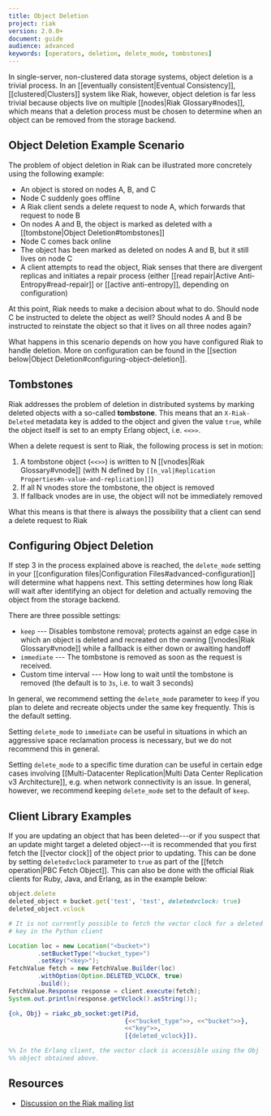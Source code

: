 ```yaml
---
title: Object Deletion
project: riak
version: 2.0.0+
document: guide
audience: advanced
keywords: [operators, deletion, delete_mode, tombstones]
---
```


In single-server, non-clustered data storage systems, object deletion
is a trivial process. In an [[eventually consistent|Eventual Consistency]],
[[clustered|Clusters]] system like Riak, however, object deletion
is far less trivial because objects live on multiple [[nodes|Riak Glossary#nodes]],
which means that a deletion process must be chosen to determine when an
object can be removed from the storage backend.

## Object Deletion Example Scenario

The problem of object deletion in Riak can be illustrated more
concretely using the following example:

* An object is stored on nodes A, B, and C
* Node C suddenly goes offline
* A Riak client sends a delete request to node A, which forwards that request to node B
* On nodes A and B, the object is marked as deleted with a [[tombstone|Object Deletion#tombstones]]
* Node C comes back online
* The object has been marked as deleted on nodes A and B, but it still lives on node C
* A client attempts to read the object, Riak senses that there are divergent replicas and initiates a repair process (either [[read repair|Active Anti-Entropy#read-repair]] or [[active anti-entropy]], depending on configuration)

At this point, Riak needs to make a decision about what to do. Should
node C be instructed to delete the object as well? Should nodes A and B
be instructed to reinstate the object so that it lives on all three
nodes again?

What happens in this scenario depends on how you have configured Riak to
handle deletion. More on configuration can be found in the
[[section below|Object Deletion#configuring-object-deletion]].

## Tombstones

Riak addresses the problem of deletion in distributed systems by marking
deleted objects with a so-called **tombstone**. This means that an
`X-Riak-Deleted` metadata key is added to the object and given the value 
`true`, while the object itself is set to an empty Erlang object,
i.e. `<<>>`.

When a delete request is sent to Riak, the following process is set in
motion:

1. A tombstone object (`<<>>`) is written to N [[vnodes|Riak Glossary#vnode]] (with N defined by `[[n_val|Replication Properties#n-value-and-replication]]`)
2. If all N vnodes store the tombstone, the object is removed
3. If fallback vnodes are in use, the object will not be immediately removed

What this means is that there is always the possibility that a client
can send a delete request to Riak 

## Configuring Object Deletion

If step 3 in the process explained above is reached, the `delete_mode`
setting in your [[configuration files|Configuration Files#advanced-configuration]] will determine what happens
next. This setting determines how long Riak will wait after identifying
an object for deletion and actually removing the object from the storage
backend.

There are three possible settings:

* `keep` --- Disables tombstone removal; protects against an edge case in which an object is deleted and recreated on the owning [[vnodes|Riak Glossary#vnode]] while a fallback is either down or awaiting handoff
* `immediate` --- The tombstone is removed as soon as the request is received. 
* Custom time interval --- How long to wait until the tombstone is removed (the default is to `3s`, i.e. to wait 3 seconds)

In general, we recommend setting the `delete_mode` parameter to `keep`
if you plan to delete and recreate objects under the same key
frequently. This is the default setting.

Setting `delete_mode` to `immediate` can be useful in situations in
which an aggressive space reclamation process is necessary, but we do
not recommend this in general.

Setting `delete_mode` to a specific
time duration can be useful in certain edge cases involving
[[Multi-Datacenter Replication|Multi Data Center Replication v3 Architecture]],
e.g. when network connectivity is an issue. In general, however, we 
recommend keeping `delete_mode` set to the default of `keep`.

## Client Library Examples

If you are updating an object that has been deleted---or if you suspect
that an update might target a deleted object---it is recommended that
you first fetch the [[vector clock]] of the object prior to updating. This
can be done by setting `deletedvclock` parameter to `true` as part of
the [[fetch operation|PBC Fetch Object]]. This can also be done with the
official Riak clients for Ruby, Java, and Erlang, as in the example
below:


```ruby
object.delete
deleted_object = bucket.get('test', 'test', deletedvclock: true)
deleted_object.vclock
```

```python
# It is not currently possible to fetch the vector clock for a deleted
# key in the Python client
```

```java
Location loc = new Location("<bucket>")
		.setBucketType("<bucket_type>")
		.setKey("<key>");
FetchValue fetch = new FetchValue.Builder(loc)
		.withOption(Option.DELETED_VCLOCK, true)
		.build();
FetchValue.Response response = client.execute(fetch);
System.out.println(response.getVclock().asString());
```

```erlang
{ok, Obj} = riakc_pb_socket:get(Pid,
	                            {<<"bucket_type">>, <<"bucket">>},
	                            <<"key">>,
	                            [{deleted_vclock}]).

%% In the Erlang client, the vector clock is accessible using the Obj
%% object obtained above.
```

## Resources

* [Discussion on the Riak mailing list](http://lists.basho.com/pipermail/riak-users_lists.basho.com/2011-October/006048.html)
